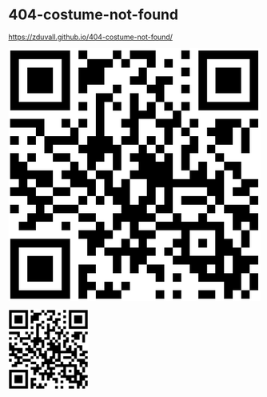 # 404-costume-not-found

https://zduvall.github.io/404-costume-not-found/

![qr-code](qr-code.png)

<img src='qr-code.png' style='width: 10rem'>

<!-- Google doc: https://docs.google.com/document/d/1ctBHv7gKOrhl8CpnJ4H8rpOewPTdOr8hnqIsFAITZIY/edit?usp=sharing -->
